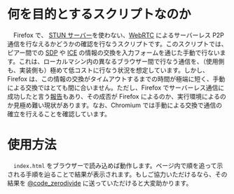 # 何を目的とするスクリプトなのか
　Firefox で、 [STUN サーバー](https://ja.wikipedia.org/wiki/STUN)を使わない、[WebRTC](https://developer.mozilla.org/ja/docs/Web/API/WebRTC_API) によるサーバーレス P2P 通信を行なえるかどうかの確認を行なうスクリプトです。このスクリプトでは、ピアー間での [SDP](https://developer.mozilla.org/ja/docs/Web/API/WebRTC_API/Protocols#sdp) や [ICE](https://developer.mozilla.org/ja/docs/Web/API/WebRTC_API/Protocols#ice) の情報の交換を入力フォームを通じた手動で行ないます。これは、ローカルマシン内の異なるブラウザー間で行なう通信を、（使用側も、実装側も）極めて低コストに行なう状況を想定しています。しかし、Firefox は、この情報の交換がタイムアウトするまでの時間が極端に短く、手動による交換ではとても間に合いません。ただし、Firefox でサーバーレス通信に成功したと言う[報告](https://stackoverflow.com/questions/54167645/serverless-webrtc-sdp-ice-timeout)もあり、その成否が Firefox によるのか、実行環境によるのか見極め難い現状があります。なお、Chromium では手動による交換で通信の確立を行えることを確認しています。

# 使用方法
　``index.html`` をブラウザーで読み込めば動作します。ページ内で順を追って示される手順を辿ることで結果が表示されます。もしご協力いただけるなら、その結果を [@code_zerodivide](https://twitter.com/code_zerodevide) に送っていただけると大変助かります。